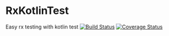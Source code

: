 # RxKotlinTest
Easy rx testing with kotlin test 
[![Build Status](https://travis-ci.org/RubyLichtenstein/RxKotlinTest.svg?branch=master)](https://travis-ci.org/RubyLichtenstein/RxKotlinTest)
[![Coverage Status](https://coveralls.io/repos/github/RubyLichtenstein/RxKotlinTest/badge.svg?branch=master)](https://coveralls.io/github/RubyLichtenstein/RxKotlinTest?branch=master)
